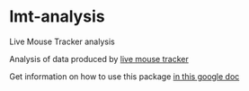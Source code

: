 # lmt-analysis

Live Mouse Tracker analysis

Analysis of data produced by [live mouse tracker](https://livemousetracker.org)

Get information on how to use this package [in this google doc](https://docs.google.com/presentation/d/1wR7JM2vq5ZjugrwDe4YuuKJm0MWIvkHAvrOH7mQNOEk/edit?usp=sharing)
